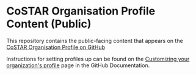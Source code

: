# CoSTAR Organisation Profile Content (Public)

This repository contains the public-facing content that appears on the [CoSTAR Organisation Profile on GitHub](https://github.com/CoSTAR-National-Lab)

Instructions for setting profiles up can be found on the [Customizing your organization's profile](https://docs.github.com/en/organizations/collaborating-with-groups-in-organizations/customizing-your-organizations-profile) page in the GitHub Documentation.  